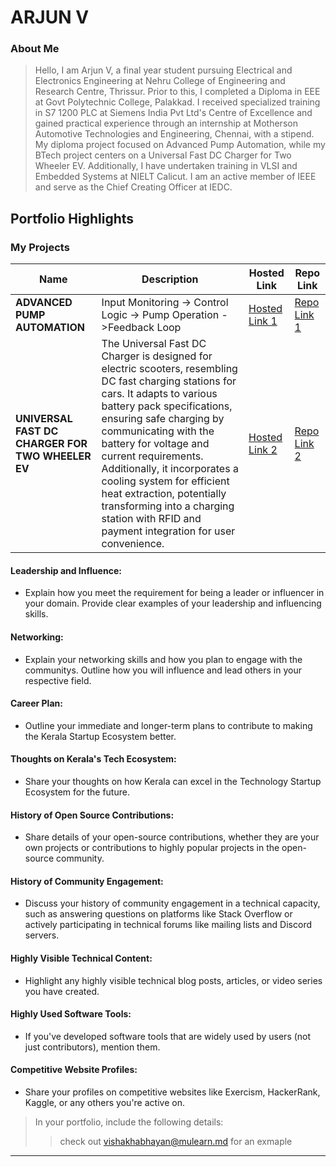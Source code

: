 # ARJUN V


### About Me

> Hello, I am Arjun V, a final year student pursuing Electrical and Electronics Engineering at Nehru College of Engineering and Research Centre, Thrissur. Prior to this, I completed a Diploma in EEE at Govt Polytechnic College, Palakkad. I received specialized training in S7 1200 PLC at Siemens India Pvt Ltd's Centre of Excellence and gained practical experience through an internship at Motherson Automotive Technologies and Engineering, Chennai, with a stipend. My diploma project focused on Advanced Pump Automation, while my BTech project centers on a Universal Fast DC Charger for Two Wheeler EV. Additionally, I have undertaken training in VLSI and Embedded Systems at NIELT Calicut. I am an active member of IEEE and serve as the Chief Creating Officer at IEDC. 



## Portfolio Highlights

### My Projects

| Name                | Description                                                               | Hosted Link                              | Repo Link                                                      |
|---------------------|---------------------------------------------------------------------------|------------------------------------------|----------------------------------------------------------------|
| **ADVANCED PUMP AUTOMATION**  |Input Monitoring -> Control Logic -> Pump Operation ->Feedback Loop                                                                             | [Hosted Link 1](https://example.com)    | [Repo Link 1](https://github.com/username/project1)             |
| **UNIVERSAL FAST DC CHARGER FOR TWO WHEELER EV**  |The Universal Fast DC Charger is designed for electric scooters, resembling DC fast charging stations for cars. It adapts to various battery pack specifications, ensuring safe charging by communicating with the battery for voltage and current requirements. Additionally, it incorporates a cooling system for efficient heat extraction, potentially transforming into a charging station with RFID and payment integration for user convenience.                                            | [Hosted Link 2](https://example.com)    | [Repo Link 2](https://github.com/username/project2)             |

#### Leadership and Influence:

- Explain how you meet the requirement for being a leader or influencer in your domain. Provide clear examples of your leadership and influencing skills.

#### Networking:

- Explain your networking skills and how you plan to engage with the communitys. Outline how you will influence and lead others in your respective field.

#### Career Plan:

- Outline your immediate and longer-term plans to contribute to making the Kerala Startup Ecosystem better.

#### Thoughts on Kerala's Tech Ecosystem:

- Share your thoughts on how Kerala can excel in the Technology Startup Ecosystem for the future.

#### History of Open Source Contributions:

- Share details of your open-source contributions, whether they are your own projects or contributions to highly popular projects in the open-source community.

#### History of Community Engagement:

-  Discuss your history of community engagement in a technical capacity, such as answering questions on platforms like Stack Overflow or actively participating in technical forums like mailing lists and Discord servers.

#### Highly Visible Technical Content:

- Highlight any highly visible technical blog posts, articles, or video series you have created.

#### Highly Used Software Tools:

- If you've developed software tools that are widely used by users (not just contributors), mention them.

#### Competitive Website Profiles:

- Share your profiles on competitive websites like Exercism, HackerRank, Kaggle, or any others you're active on.



> In your portfolio, include the following details:
>> check out [vishakhabhayan@mulearn.md](./profiles/vishakhabhayan@mulearn.md) for an exmaple

---
